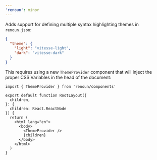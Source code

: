 ```yaml
---
'renoun': minor
---
```


Adds support for defining multiple syntax highlighting themes in `renoun.json`:

```json
{
  "theme": {
    "light": "vitesse-light",
    "dark": "vitesse-dark"
  }
}
```

This requires using a new `ThemeProvider` component that will inject the proper CSS Variables in the head of the document:

```tsx
import { ThemeProvider } from 'renoun/components'

export default function RootLayout({
  children,
}: {
  children: React.ReactNode
}) {
  return (
    <html lang="en">
      <body>
        <ThemeProvider />
        {children}
      </body>
    </html>
  )
}
```
